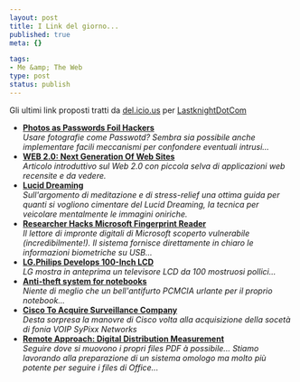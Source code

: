 ```yaml
--- 
layout: post
title: I Link del giorno...
published: true
meta: {}

tags: 
- Me &amp; The Web
type: post
status: publish
---
```

Gli ultimi link proposti tratti da <a href="http://del.icio.us/">del.icio.us</a> per <a href="http://del.icio.us/LastknightDotCom"> LastknightDotCom</a>

 * **[Photos as Passwords Foil Hackers](http://dsc.discovery.com/news/briefs/20060306/password_tec.html?source=rss)**  
*Usare fotografie come Passwotd? Sembra sia possibile anche implementare facili meccanismi per confondere eventuali intrusi...*  
 * **[WEB 2.0: Next Generation Of Web Sites](http://elearning.typepad.com/thelearnedman/2006/02/web_20_next_gen.html)**  
*Articolo introduttivo sul Web 2.0 con piccola selva di applicazioni web recensite e da vedere.*  
 * **[Lucid Dreaming](http://en.wikibooks.org/wiki/Lucid_Dreaming)**  
*Sull'argomento di meditazione e di stress-relief una ottima guida per quanti si vogliono cimentare del Lucid Dreaming, la tecnica per veicolare mentalmente le immagini oniriche.*  
 * **[Researcher Hacks Microsoft Fingerprint Reader](http://news.yahoo.com/s/pcworld/20060306/tc_pcworld/124978)**  
*Il lettore di impronte digitali di Microsoft scoperto vulnerabile (incredibilmente!). Il sistema fornisce direttamente in chiaro le informazioni biometriche su USB...*  
 * **[LG.Philips Develops 100-Inch LCD](http://times.hankooki.com/lpage/tech/200603/kt2006030818081211780.htm)**  
*LG mostra in anteprima un televisore LCD da 100 mostruosi pollici...*  
 * **[Anti-theft system for notebooks](http://www.akihabaranews.com/en/news-11312-Anti-theft+system+for+notebooks.html)**  
*Niente di meglio che un bell'antifurto PCMCIA urlante per il proprio notebook...*  
 * **[Cisco To Acquire Surveillance Company](http://www.forbes.com/markets/equities/2006/03/07/cisco-systems-0307markets03.html)**  
*Desta sorpresa la manovre di Cisco volta alla acquisizione della socetà di fonia VOIP SyPixx Networks*  
 * **[Remote Approach: Digital Distribution Measurement](http://www.remoteapproach.com/)**  
*Seguire dove si muovono i propri files PDF à possibile... Stiamo lavorando alla preparazione di un sistema omologo ma molto più potente per seguire i files di Office...*  

 
